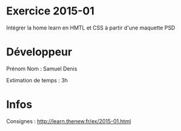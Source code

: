 # Exercice 2015-01
Intégrer la home learn en HMTL et CSS à partir d'une maquette PSD

# Développeur
Prénom Nom : Samuel Denis

Extimation de temps : 3h

# Infos

Consignes : http://learn.thenew.fr/ex/2015-01.html
